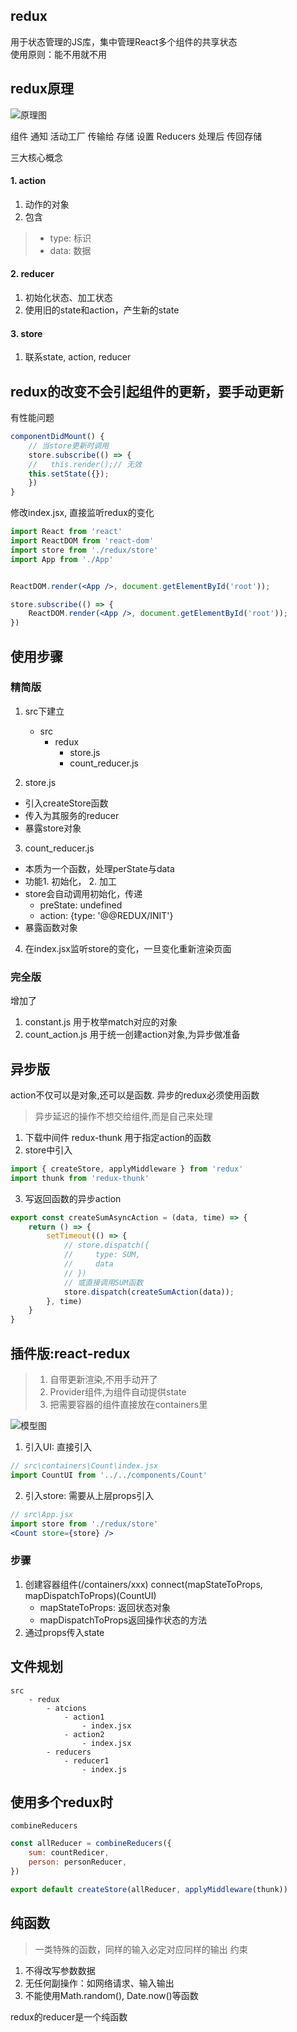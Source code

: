 ## redux
用于状态管理的JS库，集中管理React多个组件的共享状态  
使用原则：能不用就不用  

## redux原理
![原理图](https://img-blog.csdnimg.cn/20210418003347155.png?x-oss-process=image/watermark,type_ZmFuZ3poZW5naGVpdGk,shadow_10,text_aHR0cHM6Ly9ibG9nLmNzZG4ubmV0L1BlbmdQZW5nMTAyMA==,size_16,color_FFFFFF,t_70#pic_center)  

组件 通知 活动工厂 传输给 存储 设置 Reducers 处理后 传回存储

三大核心概念
#### 1. action  
1. 动作的对象
2. 包含
> - type: 标识 
> - data: 数据

#### 2. reducer
1. 初始化状态、加工状态
2. 使用旧的state和action，产生新的state

#### 3. store
1. 联系state, action, reducer

## redux的改变不会引起组件的更新，要手动更新
有性能问题
```jsx
componentDidMount() {
    // 当store更新时调用
    store.subscribe(() => {
    //   this.render();// 无效
    this.setState({});
    })
}
```

修改index.jsx, 直接监听redux的变化
```jsx
import React from 'react'
import ReactDOM from 'react-dom'
import store from './redux/store'
import App from './App'


ReactDOM.render(<App />, document.getElementById('root'));

store.subscribe(() => {
    ReactDOM.render(<App />, document.getElementById('root'));
})
```

## 使用步骤
### 精简版
1. src下建立
    - src
        - redux
            - store.js
            - count_reducer.js

2. store.js
- 引入createStore函数
- 传入为其服务的reducer
- 暴露store对象

3. count_reducer.js
- 本质为一个函数，处理perState与data
- 功能1. 初始化， 2. 加工
- store会自动调用初始化，传递
    - preState: undefined
    - action: {type: '@@REDUX/INIT'}
- 暴露函数对象 

4. 在index.jsx监听store的变化，一旦变化重新渲染页面

### 完全版
增加了
1. constant.js
用于枚举match对应的对象
2. count_action.js
用于统一创建action对象,为异步做准备

## 异步版
action不仅可以是对象,还可以是函数. 异步的redux必须使用函数  
> 异步延迟的操作不想交给组件,而是自己来处理  
1. 下载中间件 redux-thunk 用于指定action的函数
2. store中引入
```jsx
import { createStore, applyMiddleware } from 'redux'
import thunk from 'redux-thunk'
```
3. 写返回函数的异步action
```jsx
export const createSumAsyncAction = (data, time) => {
    return () => {
        setTimeout(() => {
            // store.dispatch({
            //     type: SUM,
            //     data
            // })
            // 或直接调用SUM函数
            store.dispatch(createSumAction(data));
        }, time)
    }
}
```

## 插件版:react-redux
> 1. 自带更新渲染,不用手动开了  
> 2. Provider组件,为组件自动提供state  
> 3. 把需要容器的组件直接放在containers里

![模型图](https://img-blog.csdnimg.cn/20210510124058586.png?x-oss-process=image/watermark,type_ZmFuZ3poZW5naGVpdGk,shadow_10,text_aHR0cHM6Ly9ibG9nLmNzZG4ubmV0L3FxXzQ1NzgzNjYw,size_16,color_FFFFFF,t_70)

1. 引入UI: 直接引入
```jsx
// src\containers\Count\index.jsx
import CountUI from '../../components/Count'
```

2. 引入store: 需要从上层props引入
```jsx
// src\App.jsx
import store from './redux/store'
<Count store={store} />
```

### 步骤
1. 创建容器组件(/containers/xxx)
connect(mapStateToProps, mapDispatchToProps)(CountUI)
    - mapStateToProps: 返回状态对象
    - mapDispatchToProps返回操作状态的方法
2. 通过props传入state

## 文件规划
```
src
    - redux
        - atcions
            - action1
                - index.jsx
            - action2
                - index.jsx
        - reducers
            - reducer1
                - index.js
```

## 使用多个redux时
```combineReducers```
```jsx
const allReducer = combineReducers({
    sum: countRedicer,
    person: personReducer,
})

export default createStore(allReducer, applyMiddleware(thunk))
```

## 纯函数
> 一类特殊的函数，同样的输入必定对应同样的输出
约束  
1. 不得改写参数数据
2. 无任何副操作：如网络请求、输入输出
3. 不能使用Math.random(), Date.now()等函数

redux的reducer是一个纯函数